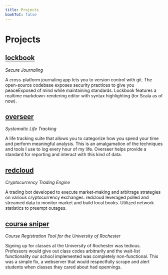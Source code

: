 ```yaml
---
title: Projects
bookToC: false
---
```


# Projects

## [lockbook](https://github.com/lockbook)
*Secure Journaling*

A cross-platform journaling app lets you to version control with git. The open-source codebase exposes security practices to give you peaceExposed of mind while maintaining standards. Lockbook features a realtime markdown-rendering editor with syntax highlighting (for Scala as of now).

## [overseer](https://github.com/raayan/overseer)
*Systematic Life Tracking*

A life tracking suite that allows you to categorize how you spend your time and perform meaningful analysis. This is an amalgamation of the techniques and tools I use to log every hour of my life. Overseer helps provide a standard for reporting and interact with this kind of data.
  
## [redcloud](https://github.com/raayan/redcloudpp)
*Cryptocurrency Trading Engine*

A trading bot developed to execute market-making and arbitrage strategies on various cryptocurrency exchanges. redcloud leveraged polled and streamed data to monitor market and build local books. Utilized network statistics to preempt outages.

## [course sniper](https://github.com/raayan/CourseSniper)
*Course Registration Tool for the University of Rochester*

Signing up for classes at the University of Rochester was tedious. Professors would give out class codes arbitrarily and the wait-list functionality our school implemented was completely non-functional. This was a simple fix, a webserver that would respectfully scrape and alert students when classes they cared about had opennings.
